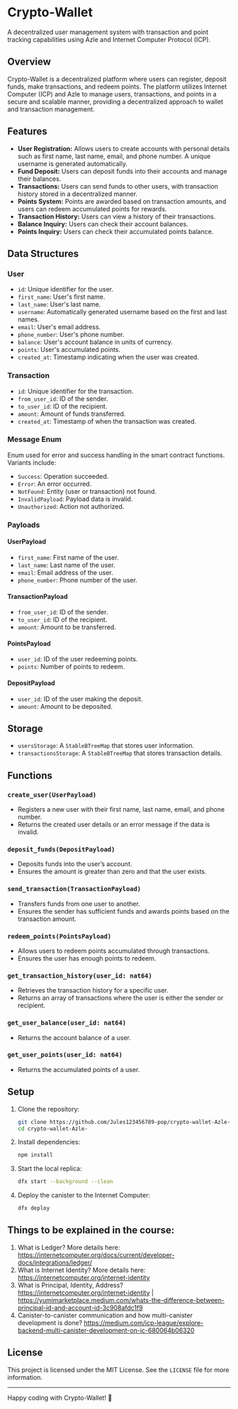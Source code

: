 
# Crypto-Wallet

A decentralized user management system with transaction and point tracking capabilities using Azle and Internet Computer Protocol (ICP).

## Overview

Crypto-Wallet is a decentralized platform where users can register, deposit funds, make transactions, and redeem points. The platform utilizes Internet Computer (ICP) and Azle to manage users, transactions, and points in a secure and scalable manner, providing a decentralized approach to wallet and transaction management.

## Features

- **User Registration:** Allows users to create accounts with personal details such as first name, last name, email, and phone number. A unique username is generated automatically.
- **Fund Deposit:** Users can deposit funds into their accounts and manage their balances.
- **Transactions:** Users can send funds to other users, with transaction history stored in a decentralized manner.
- **Points System:** Points are awarded based on transaction amounts, and users can redeem accumulated points for rewards.
- **Transaction History:** Users can view a history of their transactions.
- **Balance Inquiry:** Users can check their account balances.
- **Points Inquiry:** Users can check their accumulated points balance.

## Data Structures

### User

- `id`: Unique identifier for the user.
- `first_name`: User's first name.
- `last_name`: User's last name.
- `username`: Automatically generated username based on the first and last names.
- `email`: User's email address.
- `phone_number`: User's phone number.
- `balance`: User's account balance in units of currency.
- `points`: User's accumulated points.
- `created_at`: Timestamp indicating when the user was created.

### Transaction

- `id`: Unique identifier for the transaction.
- `from_user_id`: ID of the sender.
- `to_user_id`: ID of the recipient.
- `amount`: Amount of funds transferred.
- `created_at`: Timestamp of when the transaction was created.

### Message Enum

Enum used for error and success handling in the smart contract functions. Variants include:
- `Success`: Operation succeeded.
- `Error`: An error occurred.
- `NotFound`: Entity (user or transaction) not found.
- `InvalidPayload`: Payload data is invalid.
- `Unauthorized`: Action not authorized.

### Payloads

#### UserPayload
- `first_name`: First name of the user.
- `last_name`: Last name of the user.
- `email`: Email address of the user.
- `phone_number`: Phone number of the user.

#### TransactionPayload
- `from_user_id`: ID of the sender.
- `to_user_id`: ID of the recipient.
- `amount`: Amount to be transferred.

#### PointsPayload
- `user_id`: ID of the user redeeming points.
- `points`: Number of points to redeem.

#### DepositPayload
- `user_id`: ID of the user making the deposit.
- `amount`: Amount to be deposited.

## Storage

- `usersStorage`: A `StableBTreeMap` that stores user information.
- `transactionsStorage`: A `StableBTreeMap` that stores transaction details.

## Functions

### `create_user(UserPayload)`

- Registers a new user with their first name, last name, email, and phone number.
- Returns the created user details or an error message if the data is invalid.

### `deposit_funds(DepositPayload)`

- Deposits funds into the user’s account.
- Ensures the amount is greater than zero and that the user exists.

### `send_transaction(TransactionPayload)`

- Transfers funds from one user to another.
- Ensures the sender has sufficient funds and awards points based on the transaction amount.

### `redeem_points(PointsPayload)`

- Allows users to redeem points accumulated through transactions.
- Ensures the user has enough points to redeem.

### `get_transaction_history(user_id: nat64)`

- Retrieves the transaction history for a specific user.
- Returns an array of transactions where the user is either the sender or recipient.

### `get_user_balance(user_id: nat64)`

- Returns the account balance of a user.

### `get_user_points(user_id: nat64)`

- Returns the accumulated points of a user.

## Setup

1. Clone the repository:

   ```bash
   git clone https://github.com/Jules123456789-pop/crypto-wallet-Azle-.git
   cd crypto-wallet-Azle-
   ```

2. Install dependencies:

   ```bash
   npm install
   ```

3. Start the local replica:

   ```bash
   dfx start --background --clean

4. Deploy the canister to the Internet Computer:

   ```bash
   dfx deploy


## Things to be explained in the course:
1. What is Ledger? More details here: https://internetcomputer.org/docs/current/developer-docs/integrations/ledger/
2. What is Internet Identity? More details here: https://internetcomputer.org/internet-identity
3. What is Principal, Identity, Address? https://internetcomputer.org/internet-identity | https://yumimarketplace.medium.com/whats-the-difference-between-principal-id-and-account-id-3c908afdc1f9
4. Canister-to-canister communication and how multi-canister development is done? https://medium.com/icp-league/explore-backend-multi-canister-development-on-ic-680064b06320


## License

This project is licensed under the MIT License. See the `LICENSE` file for more information.

---

Happy coding with Crypto-Wallet! 🎉
